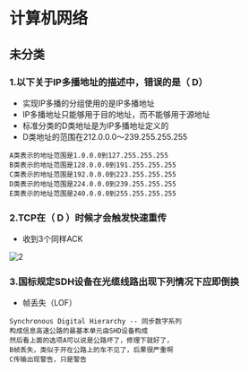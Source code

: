 # 计算机网络

## 未分类

### 1.以下关于IP多播地址的描述中，错误的是（ D）

* 实现IP多播的分组使用的是IP多播地址
* IP多播地址只能够用于目的地址，而不能够用于源地址
* 标准分类的D类地址是为IP多播地址定义的
* D类地址的范围在212.0.0.0～239.255.255.255

```t
A类表示的地址范围是1.0.0.0到127.255.255.255
B类表示的地址范围是128.0.0.0到191.255.255.255
C类表示的地址范围是192.0.0.0到223.255.255.255
D类表示的地址范围是224.0.0.0到239.255.255.255
E类表示的地址范围是240.0.0.0到255.255.255.255
```

### 2.TCP在（  D  ）时候才会触发快速重传

* 收到3个同样ACK

![2](https://i.loli.net/2019/11/21/wMzKcBLiDC6lSPv.png)

### 3.国标规定SDH设备在光缆线路出现下列情况下应即倒换

* 帧丢失（LOF）

```t
Synchronous Digital Hierarchy -- 同步数字系列
构成信息高速公路的最基本单元由SHD设备构成
然后看上面的选项A可以说是公路坏了，修理下就好了，
B帧丢失，类似于开在公路上的车不见了，后果很严重啊
C传输出现警告，只是警告

```

